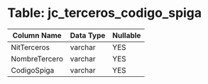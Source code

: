 # Table: jc_terceros_codigo_spiga

| Column Name | Data Type | Nullable |
|-------------|-----------|----------|
| NitTerceros | varchar | YES |
| NombreTercero | varchar | YES |
| CodigoSpiga | varchar | YES |

